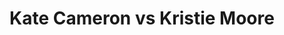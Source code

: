 ---
title: Kate Cameron vs Kristie Moore
player1:
  name: Cameron, Kate
  percent: 82
  wins: 0
  losses: 1
player2:
  name: Moore, Kristie
  percent: 85
  wins: 1
  losses: 0
games:
- player1:
    team: CA
    position: Third
    percent: 82
    win: 0
    loss: 1
  player2:
    team: AB
    position: Lead
    percent: 85
    win: 1
    loss: 0
  event: Hearts
  year: 2018
  draw: Round Robin(5)
  score: CA 6 - AB 10
- player1:
    team: Engl
    position: Third
    percent: 88
    win: 0
    loss: 1
  player2:
    team: Sche
    position: Lead
    percent: 86
    win: 1
    loss: 0
  event: Trials (Women)
  year: 2017
  draw: Round Robin(17)
  score: Sche 9 - Engl 8
---